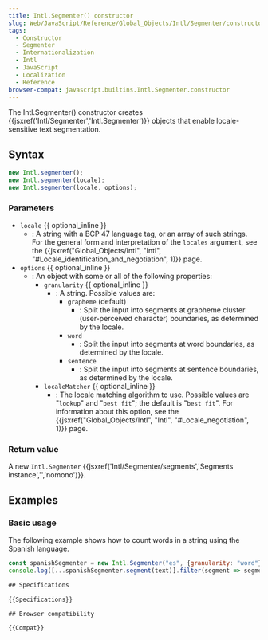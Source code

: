```yaml
---
title: Intl.Segmenter() constructor
slug: Web/JavaScript/Reference/Global_Objects/Intl/Segmenter/constructor
tags:
  - Constructor
  - Segmenter
  - Internationalization
  - Intl
  - JavaScript
  - Localization
  - Reference
browser-compat: javascript.builtins.Intl.Segmenter.constructor
---
```


The Intl.Segmenter() constructor creates {{jsxref('Intl/Segmenter','Intl.Segmenter')}} objects that enable locale-sensitive text segmentation.

## Syntax

```js
new Intl.segmenter();
new Intl.segmenter(locale);
new Intl.segmenter(locale, options);
```

### Parameters

- `locale` {{ optional_inline }}
  - : A string with a BCP 47 language tag, or an array of such strings. For the general
    form and interpretation of the `locales` argument, see the
    {{jsxref("Global_Objects/Intl", "Intl", "#Locale_identification_and_negotiation",
      1)}} page.
- `options` {{ optional_inline }}
  - : An object with some or all of the following properties:
    - `granularity` {{ optional_inline }}
      - : A string.  Possible values are:
        - `grapheme` (default)
          - : Split the input into segments at grapheme cluster (user-perceived character) boundaries, as determined by the locale.
        - `word`
          - : Split the input into segments at word boundaries, as determined by the locale.
        - `sentence`
          - : Split the input into segments at sentence boundaries, as determined by the locale.
    - `localeMatcher` {{ optional_inline }}
      - : The locale matching algorithm to use. Possible values are "`lookup`"
        and "`best fit`"; the default is "`best fit`". For
        information about this option, see the {{jsxref("Global_Objects/Intl", "Intl",
        "#Locale_negotiation", 1)}} page.


### Return value

A new `Intl.Segmenter` {{jsxref('Intl/Segmenter/segments','Segments instance','','nomono')}}.

## Examples

### Basic usage

The following example shows how to count words in a string using the Spanish language.

```js
const spanishSegmenter = new Intl.Segmenter("es", {granularity: "word"});
console.log([...spanishSegmenter.segment(text)].filter(segment => segment.isWordLike).length);

## Specifications

{{Specifications}}

## Browser compatibility

{{Compat}}
